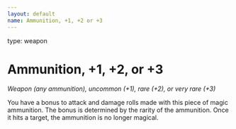 ```yaml
---
layout: default
name: Ammunition, +1, +2 or +3
---
```

type: weapon

# Ammunition, +1, +2, or +3 
_Weapon (any ammunition), uncommon (+1), rare (+2), or very rare (+3)_ 

You have a bonus to attack and damage rolls made with this piece of magic ammunition. The bonus is determined by the rarity of the ammunition. Once it hits a target, the ammunition is no longer magical. 